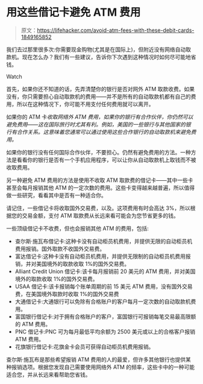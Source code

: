 # 用这些借记卡避免 ATM 费用

> 原文：<https://lifehacker.com/avoid-atm-fees-with-these-debit-cards-1849165852>

我们去过那里很多次:你需要现金购物(尤其是在国际上)，但附近没有网络自动取款机。现在怎么办？我们有一些建议，告诉你下次遇到这种情况时如何尽可能地省钱。

Watch

首先，如果你还不知道的话，先弄清楚你的银行是否对网外 ATM 取款收费。如果没有，你只需要担心自动取款机的费用——并不是所有的自动取款机都有自己的费用，所以在这种情况下，你可能不用支付任何费用就可以离开。

如果你的 ATM 卡*收取网络外 ATM 费用，如果你的银行有合作伙伴，你仍然可以避免费用——这在国际旅行时尤其有利。例如，美国的一些银行与其他国家的银行有合作关系。这意味着您通常可以通过使用这些合作银行的自动取款机来避免费用。*

如果你的银行没有任何国际合作伙伴，不要担心。仍然有避免费用的方法。一种方法是看看你的银行是否有一个手机应用程序，可以让你从自动取款机上取钱而不被收取费用。

另一种避免 ATM 费用的方法是使用不收取 ATM 取款费的借记卡——其中一些卡甚至会每月报销其他 ATM 的一定次数的费用。这些卡变得越来越普遍，所以值得做一些研究，看看其中是否有一种适合你。

请记住，一些借记卡将收取国外交易费，以及。这项费用有时会高达 3%，所以根据您的交易金额，支付 ATM 取款费从长远来看可能会为您节省更多的钱。

一些顶级借记卡不收费，但也会报销其他 ATM 的费用，包括:

*   查尔斯·施瓦布借记卡:这种卡没有自动柜员机费用，并提供无限的自动柜员机费用报销。国外取款不收国外交易费。
*   富达借记卡:这种卡没有自动柜员机费用，并提供无限制的自动柜员机费用报销，并对美国境外的取款收取 1%的国外交易费。
*   Alliant Credit Union 借记卡:该卡每月报销前 20 美元的 ATM 费用，并对美国境外的取款收取 1%的国外交易费。
*   USAA 借记卡:该卡报销每个账单周期的前 15 美元 ATM 费用，没有国外交易费，在美国境外取款时收取 1%的国外交易费
*   大通借记卡:大通银行可以免除有合格账户的客户每月一定次数的自动取款机费用。
*   富国银行借记卡:对于拥有合格账户的客户，富国银行可报销每笔交易最高限额的 ATM 费用。
*   PNC 借记卡:PNC 可为每月最低平均余额为 2500 美元或以上的合格客户报销 ATM 费用。
*   花旗银行借记卡:花旗金卡会员可获得自动柜员机费用报销。

查尔斯·施瓦布是那些希望报销 ATM 费用的人的最爱，但许多其他银行也提供某种报销选项。根据您发现自己需要使用网络外 ATM 的频率，这些卡中的一种可能适合您，并从长远来看帮助您省钱。